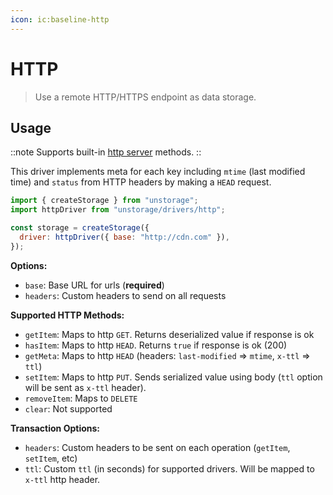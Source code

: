 ```yaml
---
icon: ic:baseline-http
---
```


# HTTP

> Use a remote HTTP/HTTPS endpoint as data storage.

## Usage

::note
Supports built-in [http server](/guide/http-server) methods.
::

This driver implements meta for each key including `mtime` (last modified time) and `status` from HTTP headers by making a `HEAD` request.

```js
import { createStorage } from "unstorage";
import httpDriver from "unstorage/drivers/http";

const storage = createStorage({
  driver: httpDriver({ base: "http://cdn.com" }),
});
```

**Options:**

- `base`: Base URL for urls (**required**)
- `headers`: Custom headers to send on all requests

**Supported HTTP Methods:**

- `getItem`: Maps to http `GET`. Returns deserialized value if response is ok
- `hasItem`: Maps to http `HEAD`. Returns `true` if response is ok (200)
- `getMeta`: Maps to http `HEAD` (headers: `last-modified` => `mtime`, `x-ttl` => `ttl`)
- `setItem`: Maps to http `PUT`. Sends serialized value using body (`ttl` option will be sent as `x-ttl` header).
- `removeItem`: Maps to `DELETE`
- `clear`: Not supported

**Transaction Options:**

- `headers`: Custom headers to be sent on each operation (`getItem`, `setItem`, etc)
- `ttl`: Custom `ttl` (in seconds) for supported drivers. Will be mapped to `x-ttl` http header.

